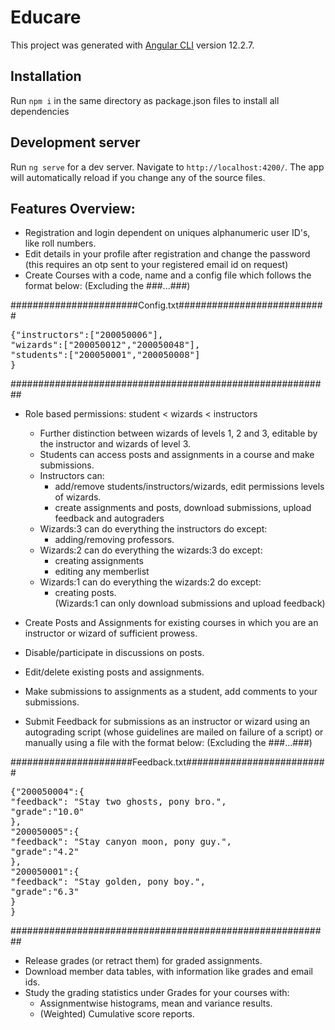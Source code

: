 # Educare

This project was generated with [Angular CLI](https://github.com/angular/angular-cli) version 12.2.7.


## Installation
Run `npm i` in the same directory as package.json files to install all dependencies
## Development server
Run `ng serve` for a dev server. Navigate to `http://localhost:4200/`. The app will automatically reload if you change any of the source files.
## Features Overview:
- Registration and login dependent on uniques alphanumeric user ID's, like roll numbers.
- Edit details in your profile after registration and change the password (this requires an otp sent to your registered email id on request)
- Create Courses with a code, name and a config file which follows the format below:
(Excluding the ###...###)

#######################Config.txt###########################
<pre>
{"instructors":["200050006"],
"wizards":["200050012","200050048"],
"students":["200050001","200050008"]
}
</pre>
##########################################################

- Role based permissions: student < wizards < instructors
    - Further distinction between wizards of levels 1, 2 and 3, editable by the instructor and wizards of level 3.
    - Students can access posts and assignments in a course and make submissions.
    - Instructors can:
        - add/remove students/instructors/wizards, edit permissions levels of wizards.
        - create assignments and posts, download submissions, upload feedback and autograders
    - Wizards:3 can do everything the instructors do except:
        - adding/removing professors.
    - Wizards:2 can do everything the wizards:3 do except:
        - creating assignments
        - editing any memberlist
    - Wizards:1 can do everything the wizards:2 do except:
        - creating posts.<br>
        (Wizards:1 can only download submissions and upload feedback)


- Create Posts and Assignments for existing courses in which you are an instructor or wizard of sufficient prowess.
- Disable/participate in discussions on posts.
- Edit/delete existing posts and assignments.
- Make submissions to assignments as a student, add comments to your submissions.
- Submit Feedback for submissions as an instructor or wizard using an autograding script (whose guidelines are mailed
    on failure of a script) or manually using a file with the format below:
(Excluding the ###...###)

######################Feedback.txt##########################
<pre>
{"200050004":{
"feedback": "Stay two ghosts, pony bro.",
"grade":"10.0"
},
"200050005":{
"feedback": "Stay canyon moon, pony guy.",
"grade":"4.2"
},
"200050001":{
"feedback": "Stay golden, pony boy.",
"grade":"6.3"
}
}
</pre>
##########################################################

- Release grades (or retract them) for graded assignments.
- Download member data tables, with information like grades and email ids.
- Study the grading statistics under Grades for your courses with:
    - Assignmentwise histograms, mean and variance results.
    - (Weighted) Cumulative score reports.
